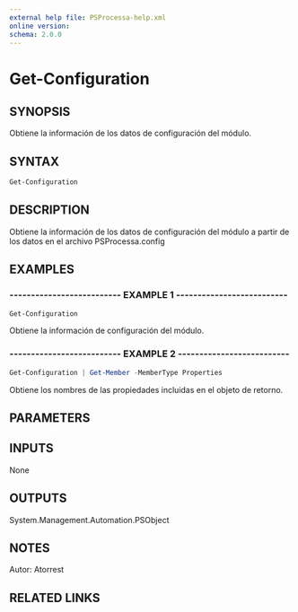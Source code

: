 ```yaml
---
external help file: PSProcessa-help.xml
online version: 
schema: 2.0.0
---
```


# Get-Configuration

## SYNOPSIS
Obtiene la información de los datos de configuración del módulo.

## SYNTAX

```powershell
Get-Configuration
```

## DESCRIPTION
Obtiene la información de los datos de configuración del módulo a partir de los datos en el archivo PSProcessa.config

## EXAMPLES

### -------------------------- EXAMPLE 1 --------------------------
```powershell
Get-Configuration
```

Obtiene la información de configuración del módulo.

### -------------------------- EXAMPLE 2 --------------------------
```powershell
Get-Configuration | Get-Member -MemberType Properties
```

Obtiene los nombres de las propiedades incluidas en el objeto de retorno.

## PARAMETERS

## INPUTS

None

## OUTPUTS

System.Management.Automation.PSObject

## NOTES
Autor: Atorrest

## RELATED LINKS

